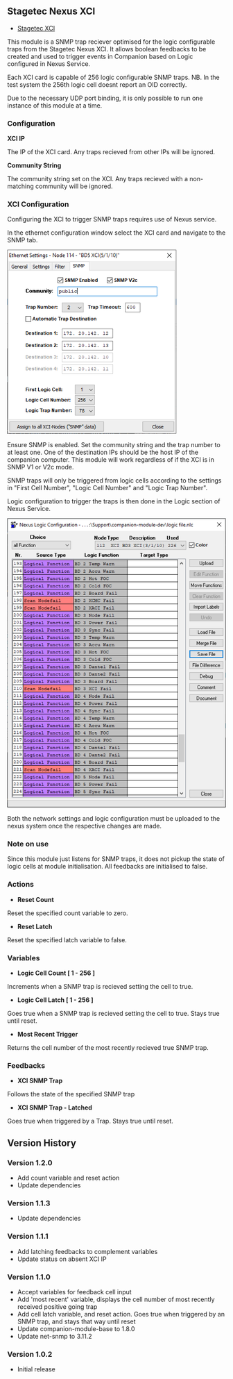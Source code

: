 ## Stagetec Nexus XCI

- [Stagetec XCI](https://www.stagetec.com/en/nexus-modular.html)

This module is a SNMP trap reciever optimised for the logic configurable traps from the Stagetec Nexus XCI. It allows boolean feedbacks to be created and used to trigger events in Companion based on Logic configured in Nexus Service.

Each XCI card is capable of 256 logic configurable SNMP traps. NB. In the test system the 256th logic cell doesnt report an OID correctly.

Due to the necessary UDP port binding, it is only possible to run one instance of this module at a time.

### Configuration

**XCI IP**

The IP of the XCI card. Any traps recieved from other IPs will be ignored.

**Community String**

The community string set on the XCI. Any traps recieved with a non-matching community will be ignored.

### XCI Configuration

Configuring the XCI to trigger SNMP traps requires use of Nexus service.

In the ethernet configuration window select the XCI card and navigate to the SNMP tab.

![Network Configuration](images/xci-network-snmp.png)

Ensure SNMP is enabled. Set the community string and the trap number to at least one. One of the destination IPs should be the host IP of the companion computer. This module will work regardless of if the XCI is in SNMP V1 or V2c mode.

SNMP traps will only be triggered from logic cells according to the settings in "First Cell Number", "Logic Cell Number" and "Logic Trap Number".

Logic configuration to trigger the traps is then done in the Logic section of Nexus Service.

![Logic Configuration](images/nexus-logic.png)

Both the network settings and logic configuration must be uploaded to the nexus system once the respective changes are made.

### Note on use

Since this module just listens for SNMP traps, it does not pickup the state of logic cells at module initialisation. All feedbacks are initialised to false.

### Actions

- **Reset Count**

Reset the specified count variable to zero.

- **Reset Latch**

Reset the specified latch variable to false.

### Variables

- **Logic Cell Count [ 1 - 256 ]**

Increments when a SNMP trap is recieved setting the cell to true.

- **Logic Cell Latch [ 1 - 256 ]**

Goes true when a SNMP trap is recieved setting the cell to true. Stays true until reset.

- **Most Recent Trigger**

Returns the cell number of the most recently recieved true SNMP trap.

### Feedbacks

- **XCI SNMP Trap**

Follows the state of the specified SNMP trap

- **XCI SNMP Trap - Latched**

Goes true when triggered by a Trap. Stays true until reset.

## Version History

### Version 1.2.0

- Add count variable and reset action
- Update dependencies

### Version 1.1.3

- Update dependencies

### Version 1.1.1

- Add latching feedbacks to complement variables
- Update status on absent XCI IP

### Version 1.1.0

- Accept variables for feedback cell input
- Add 'most recent' variable, displays the cell number of most recently received positive going trap
- Add cell latch variable, and reset action. Goes true when triggered by an SNMP trap, and stays that way until reset
- Update companion-module-base to 1.8.0
- Update net-snmp to 3.11.2

### Version 1.0.2

- Initial release
